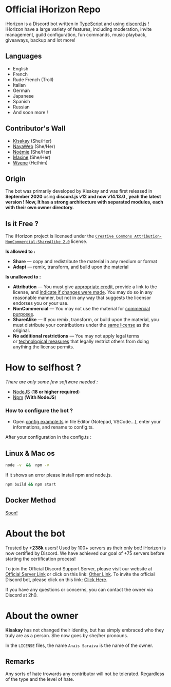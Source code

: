 # Official iHorizon Repo

iHorizon is a Discord bot written in [TypeScript](https://www.typescriptlang.org/) and using [discord.js](https://discord.js.org) !
IHorizon have a large variety of features, including moderation, invite management, guild configuration, fun commands, music playback, giveaways, backup and lot more!

## Languages

* English
* French
* Rude French (Troll)
* Italian
* German
* Japanese
* Spanish
* Russian
* And soon more !

## Contributor's Wall

- [Kisakay](https://github.com/Kisakay) (She/Her)
- [NayaWeb](https://github.com/belugafr) (She/Her)
- [Noémie](https://github.com/name-shitty-github-profile) (She/Her)
- [Maxine](https://github.com/mxi1n) (She/Her)
- [Wyene](https://github.com/WyeneCloud) (He/him)

## Origin

The bot was primarily developed by Kisakay and was first released in **September 2020** using **discord.js v12 and now v14.13.0 , yeah the latest version !
Now, It has a strong architecture with separated modules, each with their own owner directory.**

## Is it Free ?

The iHorizon project is licensed under the  [`Creative Commons Attribution-NonCommercial-ShareAlike 2.0`](https://creativecommons.org/licenses/by-nc-sa/2.0/) license.

**Is allowed to :**

- **Share** — copy and redistribute the material in any medium or format
- **Adapt** — remix, transform, and build upon the material

**Is unallowed to :**

- **Attribution** — You must give [appropriate credit](https://creativecommons.org/licenses/by-nc-sa/2.0/#), provide a link to the license, and [indicate if changes were made](https://creativecommons.org/licenses/by-nc-sa/2.0/#). You may do so in any reasonable manner, but not in any way that suggests the licensor endorses you or your use.
- **NonCommercial** — You may not use the material for [commercial purposes](https://creativecommons.org/licenses/by-nc-sa/2.0/#).
- **ShareAlike** — If you remix, transform, or build upon the material, you must distribute your contributions under the [same license](https://creativecommons.org/licenses/by-nc-sa/2.0/#) as the original.
- **No additional restrictions** — You may not apply legal terms or [technological measures](https://creativecommons.org/licenses/by-nc-sa/2.0/#) that legally restrict others from doing anything the license permits.

# How to selfhost ?

_There are only some few software needed :_

- [NodeJS](https://nodejs.org) (**18 or higher required**)
- [Npm](https://npmjs.com) (**With NodeJS**)

### How to configure the bot ?

* Open [config.example.ts](https://github.com/ihrz/ihrz/blob/main/src/files/config.example.ts) in file Editor (Notepad, VSCode...), enter your informations, and rename to config.ts.

After your configuration in the config.ts :

## Linux & Mac os

```bash
node -v  &&  npm -v
```

If it shows an error please install npm and node.js.

```bash
npm build && npm start
```

## Docker Method

[Soon!](https://hub.docker.com/r/kisakay/ihorizon "See more")

# About the bot

Trusted by **+238k** users!
Used by 100+ servers as their only bot!
iHorizon is now certified by Discord. We have achieved our goal of +75 servers before starting the certification process!

To join the Official Discord Support Server, please visit our website at [Official Server Link](http://discord.ihorizon.me/) or click on this link: [Other Link](https://discord.gg/ZpBPGNsAsu).
To invite the official Discord bot, please click on this link: [Click Here](https://discord.com/api/oauth2/authorize?client_id=945202900907470899&permissions=8&scope=bot).

If you have any questions or concerns, you can contact the owner via Discord at 2h0.

# About the owner

**Kisakay** has not changed their identity, but has simply embraced who they truly are as a person. She now goes by she/her pronouns.

In the `LICENSE` files, the name `Anaïs Saraiva` is the name of the owner.

## Remarks

Any sorts of hate trowards any contributor will not be tolerated.
Regardless of the type and the level of hate.
